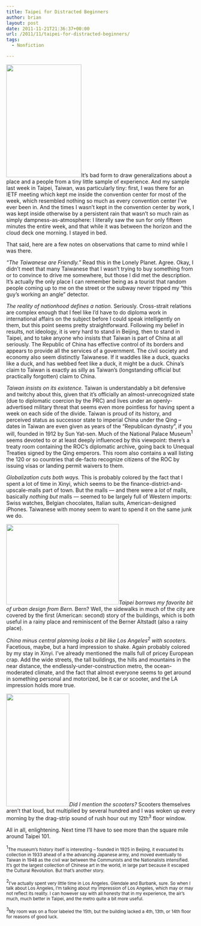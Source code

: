 ```yaml
---
title: Taipei for Distracted Beginners
author: brian
layout: post
date: 2011-11-21T21:36:37+00:00
url: /2011/11/taipei-for-distracted-beginners/
tags:
  - Nonfiction

---
```

[<img class="alignleft size-medium wp-image-394" title="IMG_8131" src="http://trammell.ch/wp-content/uploads/2011/11/IMG_8131-200x300.jpg" alt="" width="200" height="300" srcset="https://trammell.ch/wp-content/uploads/2011/11/IMG_8131-200x300.jpg 200w, https://trammell.ch/wp-content/uploads/2011/11/IMG_8131.jpg 427w" sizes="(max-width: 200px) 100vw, 200px" />][1]It&#8217;s bad form to draw generalizations about a place and a people from a tiny little sample of experience. And my sample last week in Taipei, Taiwan, was particularly tiny: first, I was there for an IETF meeting which kept me inside the convention center for most of the week, which resembled nothing so much as every convention center I&#8217;ve ever been in. And the times I wasn&#8217;t kept in the convention center by work, I was kept inside otherwise by a persistent rain that wasn&#8217;t so much rain as simply dampness-as-atmosphere: I literally saw the sun for only fifteen minutes the entire week, and that while it was between the horizon and the cloud deck one morning. I stayed in bed.

That said, here are a few notes on observations that came to mind while I was there.<!--more-->

_&#8220;The Taiwanese are Friendly.&#8221;_ Read this in the Lonely Planet. Agree. Okay, I didn&#8217;t meet that many Taiwanese that I wasn&#8217;t trying to buy something from or to convince to drive me somewhere, but those I did met the description. It&#8217;s actually the only place I can remember being as a tourist that random people coming up to me on the street or the subway never tripped my &#8220;this guy&#8217;s working an angle&#8221; detector.

_The reality of nationhood defines a nation._ Seriously. Cross-strait relations are complex enough that I feel like I&#8217;d have to do diploma work in international affairs on the subject before I could speak intelligently on them, but this point seems pretty straightforward. Following my belief in results, not ideology, it is very hard to stand in Beijing, then to stand in Taipei, and to take anyone who insists that Taiwan is part of China at all seriously. The Republic of China has effective control of its borders and appears to provide all the services of a government. The civil society and economy also seem distinctly Taiwanese. If it waddles like a duck, quacks like a duck, and has webbed feet like a duck, it might be a duck. China&#8217;s claim to Taiwan is exactly as silly as Taiwan&#8217;s (longstanding official but practically forgotten) claim to China.

_Taiwan insists on its existence._ Taiwan is understandably a bit defensive and twitchy about this, given that it&#8217;s officially an almost-unrecognized state (due to diplomatic coercion by the PRC) and lives under an openly-advertised military threat that seems even more pointless for having spent a week on each side of the divide. Taiwan is proud of its history, and perceived status as successor state to imperial China under the Qing – dates in Taiwan are even given as years of the &#8220;Republican dynasty&#8221;, if you will, founded in 1912 by Sun Yat-sen. Much of the National Palace Museum<sup>1</sup> seems devoted to or at least deeply influenced by this viewpoint: there&#8217;s a treaty room containing the ROC&#8217;s diplomatic archive, going back to Unequal Treaties signed by the Qing emperors. This room also contains a wall listing the 120 or so countries that de-facto recognize citizens of the ROC by issuing visas or landing permit waivers to them.

_Globalization cuts both ways._ This is probably colored by the fact that I spent a lot of time in Xinyi, which seems to be the finance-district-and-upscale-malls part of town. But the malls — and there were a _lot_ of malls, basically _nothing but_ malls — seemed to be largely full of Western imports: Swiss watches, Belgian chocolates, Italian suits, American-designed iPhones. Taiwanese with money seem to want to spend it on the same junk we do.

_[<img class="alignright size-medium wp-image-397" title="IMG_7983 (1)" src="http://trammell.ch/wp-content/uploads/2011/11/IMG_7983-1-300x214.jpg" alt="" width="300" height="214" />][2]Taipei borrows my favorite bit of urban design from Bern._ Bern? Well, the sidewalks in much of the city are covered by the first (American: second) story of the buildings, which is both useful in a rainy place and reminiscent of the Berner Altstadt (also a rainy place).

_China minus central planning looks a bit like Los Angeles<sup>2</sup> with scooters._ Facetious, maybe, but a hard impression to shake. Again probably colored by my stay in Xinyi. I&#8217;ve already mentioned the malls full of pricey European crap. Add the wide streets, the tall buildings, the hills and mountains in the near distance, the endlessly-under-construction metro, the ocean-moderated climate, and the fact that almost everyone seems to get around in something personal and motorized, be it car or scooter, and the LA impression holds more true.

_[<img class="size-medium wp-image-395 alignleft" title="IMG_8109" src="http://trammell.ch/wp-content/uploads/2011/11/IMG_8109-168x300.jpg" alt="" width="168" height="300" />][3]Did I mention the scooters?_ Scooters themselves aren&#8217;t that loud, but multiplied by several hundred and I was woken up every morning by the drag-strip sound of rush hour out my 12th<sup>3</sup> floor window.

All in all, enlightening. Next time I&#8217;ll have to see more than the square mile around Taipei 101.

<sup>1</sup><small>The museum&#8217;s history itself is interesting – founded in 1925 in Beijing, it evacuated its collection in 1933 ahead of a the advancing Japanese army, and moved eventually to Taiwan in 1948 as the civil war between the Communists and the Nationalists intensified. It&#8217;s got the largest collection of Chinese art in the world, in large part because it escaped the Cultural Revolution. But that&#8217;s another story.</small>

<sup>2</sup><small>I&#8217;ve actually spent very little time in Los Angeles. Glendale and Burbank, sure. So when I talk about Los Angeles, I&#8217;m talking about my impression of Los Angeles, which may or may not reflect its reality. I can however say with all honesty that in my experience, the air&#8217;s much, much better in Taipei, and the metro quite a bit more useful.</small>

<sup>3</sup><small>My room was on a floor labeled the 15th, but the building lacked a 4th, 13th, or 14th floor for reasons of good luck.</small>

 [1]: http://trammell.ch/wp-content/uploads/2011/11/IMG_8131.jpg
 [2]: http://trammell.ch/wp-content/uploads/2011/11/IMG_7983-1.jpg
 [3]: http://trammell.ch/wp-content/uploads/2011/11/IMG_8109.jpg